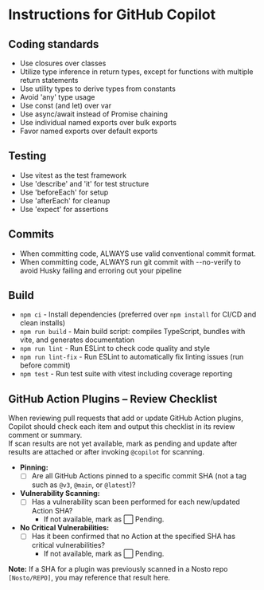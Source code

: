 # Instructions for GitHub Copilot

## Coding standards

* Use closures over classes
* Utilize type inference in return types, except for functions with multiple return statements
* Use utility types to derive types from constants
* Avoid 'any' type usage
* Use const (and let) over var
* Use async/await instead of Promise chaining 
* Use individual named exports over bulk exports
* Favor named exports over default exports

## Testing

* Use vitest as the test framework 
* Use 'describe' and 'it' for test structure
* Use 'beforeEach' for setup
* Use 'afterEach' for cleanup
* Use 'expect' for assertions

## Commits

* When committing code, ALWAYS use valid conventional commit format.
* When committing code, ALWAYS run git commit with --no-verify to avoid Husky failing and erroring out your pipeline

## Build

* `npm ci` - Install dependencies (preferred over `npm install` for CI/CD and clean installs)
* `npm run build` - Main build script: compiles TypeScript, bundles with vite, and generates documentation
* `npm run lint` - Run ESLint to check code quality and style
* `npm run lint-fix` - Run ESLint to automatically fix linting issues (run before commit)
* `npm test` - Run test suite with vitest including coverage reporting

## GitHub Action Plugins – Review Checklist

When reviewing pull requests that add or update GitHub Action plugins, Copilot should check each item and output this checklist in its review comment or summary.  
If scan results are not yet available, mark as pending and update after results are attached or after invoking `@copilot` for scanning.

- **Pinning:**
  - [ ] Are all GitHub Actions pinned to a specific commit SHA (not a tag such as `@v3`, `@main`, or `@latest`)?
- **Vulnerability Scanning:**
  - [ ] Has a vulnerability scan been performed for each new/updated Action SHA?
    - If not available, mark as ⬜ Pending.
- **No Critical Vulnerabilities:**
  - [ ] Has it been confirmed that no Action at the specified SHA has critical vulnerabilities?
    - If not available, mark as ⬜ Pending.

**Note:** If a SHA for a plugin was previously scanned in a Nosto repo `[Nosto/REPO]`, you may reference that result here.
